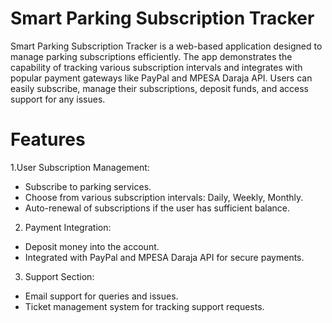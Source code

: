 # Smart Parking Subscription Tracker
Smart Parking Subscription Tracker is a web-based application designed to manage parking subscriptions efficiently. The app demonstrates the capability of tracking various subscription intervals and integrates with popular payment gateways like PayPal and MPESA Daraja API. Users can easily subscribe, manage their subscriptions, deposit funds, and access support for any issues.

# Features
1.User Subscription Management:
* Subscribe to parking services.
* Choose from various subscription intervals: Daily, Weekly, Monthly.
* Auto-renewal of subscriptions if the user has sufficient balance.
  
2. Payment Integration:
* Deposit money into the account.
* Integrated with PayPal and MPESA Daraja API for secure payments.
  
3. Support Section:
* Email support for queries and issues.
* Ticket management system for tracking support requests.


